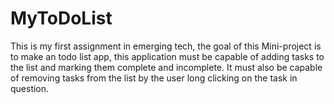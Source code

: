 # MyToDoList
This is my first assignment in emerging tech, the goal of this Mini-project is to make an todo list app, this application must be capable of adding tasks to the list and marking them complete and
incomplete. It must also be capable of removing tasks from the list by the user long clicking on the task
in question. 
